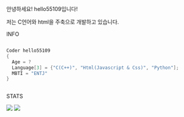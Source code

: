 안녕하세요! hello55109입니다!

저는 C언어와 html을 주축으로 개발하고 있습니다. 

INFO

```c

Coder hello55109
{
  Age = ?
  Language[3] = {"C(C++)", "Html(Javascript & Css)", "Python"];
  MBTI = "ENTJ"
}
 
```

STATS

<img src="https://github-readme-stats.vercel.app/api?username=hello55109&show_icons=true&title_color=fff&icon_color=79ff97&text_color=9f9f9f&bg_color=151515&count_private=true&include_all_commits=true&layout=compact&theme=midnight-purple">
  
<img src="https://github-readme-stats.vercel.app/api/top-langs?username=hello55109&show_icons=true&title_color=fff&icon_color=79ff97&text_color=9f9f9f&bg_color=151515&hide=swift,scss&langs_count=10&layout=compact&theme=midnight-purple">
